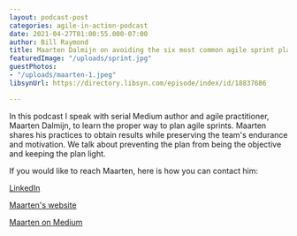 ```yaml
---
layout: podcast-post
categories: agile-in-action-podcast
date: 2021-04-27T01:00:55.000-07:00
author: Bill Raymond
title: Maarten Dalmijn on avoiding the six most common agile sprint planning mistakes
featuredImage: "/uploads/sprint.jpg"
guestPhotos:
- "/uploads/maarten-1.jpeg"
libsynUrl: https://directory.libsyn.com/episode/index/id/18837686

---
```

In this podcast I speak with serial Medium author and agile practitioner, Maarten Dalmijn, to learn the proper way to plan agile sprints. Maarten shares his practices to obtain results while preserving the team's endurance and motivation. We talk about preventing the plan from being the objective and keeping the plan light.

If you would like to reach Maarten, here is how you can contact him:

[LinkedIn](https://bit.ly/2QHLUrn)

[Maarten's website](https://mdalmijn.com/ "Maarten's Website")

[Maarten on Medium](https://mdalmijn.medium.com/ "Maarten on Medium")